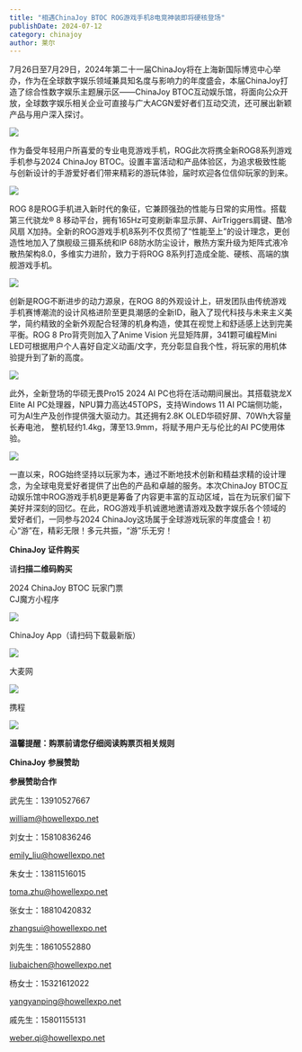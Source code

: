 ```yaml
---
title: "相遇ChinaJoy BTOC ROG游戏手机8电竞神装即将硬核登场"
publishDate: 2024-07-12
category: chinajoy
author: 莱尔
---
```


7月26日至7月29日，2024年第二十一届ChinaJoy将在上海新国际博览中心举办，作为在全球数字娱乐领域兼具知名度与影响力的年度盛会，本届ChinaJoy打造了综合性数字娱乐主题展示区——ChinaJoy BTOC互动娱乐馆，将面向公众开放，全球数字娱乐相关企业可直接与广大ACGN爱好者们互动交流，还可展出新颖产品与用户深入探讨。

![](https://ec-net-1251389766.cos.ap-shanghai.myqcloud.com/wp-content/uploads/2024/07/20240712224958275.png)

作为备受年轻用户所喜爱的专业电竞游戏手机，ROG此次将携全新ROG8系列游戏手机参与2024 ChinaJoy BTOC。设置丰富活动和产品体验区，为追求极致性能与创新设计的手游爱好者们带来精彩的游玩体验，届时欢迎各位信仰玩家的到来。

![](https://ec-net-1251389766.cos.ap-shanghai.myqcloud.com/wp-content/uploads/2024/07/20240712225002494.png)

ROG 8是ROG手机进入新时代的象征，它兼顾强劲的性能与日常的实用性。搭载第三代骁龙® 8 移动平台，拥有165Hz可变刷新率显示屏、AirTriggers肩键、酷冷风扇 X加持。全新的ROG游戏手机8系列不仅贯彻了“性能至上”的设计理念，更创造性地加入了旗舰级三摄系统和IP 68防水防尘设计，散热方案升级为矩阵式液冷散热架构8.0，多维实力进阶，致力于将ROG 8系列打造成全能、硬核、高端的旗舰游戏手机。

![](https://ec-net-1251389766.cos.ap-shanghai.myqcloud.com/wp-content/uploads/2024/07/20240712225006966.png)

创新是ROG不断进步的动力源泉，在ROG 8的外观设计上，研发团队由传统游戏手机赛博潮流的设计风格进阶至更具潮感的全新ID，融入了现代科技与未来主义美学，简约精致的全新外观配合轻薄的机身构造，使其在视觉上和舒适感上达到完美平衡。ROG 8 Pro背壳则加入了Anime Vision 光显矩阵屏，341颗可编程Mini LED可根据用户个人喜好自定义动画/文字，充分彰显自我个性，将玩家的用机体验提升到了新的高度。

![](https://ec-net-1251389766.cos.ap-shanghai.myqcloud.com/wp-content/uploads/2024/07/20240712225012296.png)

此外，全新登场的华硕无畏Pro15 2024 AI PC也将在活动期间展出。其搭载骁龙X Elite AI PC处理器，NPU算力高达45TOPS，支持Windows 11 AI PC端侧功能，可为AI生产及创作提供强大驱动力。其还拥有2.8K OLED华硕好屏、70Wh大容量长寿电池， 整机轻约1.4kg，薄至13.9mm，将赋予用户无与伦比的AI PC使用体验。

![](blob:https://www.easecation.net/d6a01889-fd9a-47e0-b179-4752460d7a0f)

一直以来，ROG始终坚持以玩家为本，通过不断地技术创新和精益求精的设计理念，为全球电竞爱好者提供了出色的产品和卓越的服务。本次ChinaJoy BTOC互动娱乐馆中ROG游戏手机8更是筹备了内容更丰富的互动区域，旨在为玩家们留下美好并深刻的回忆。在此，ROG游戏手机诚邀地邀请游戏及数字娱乐各个领域的爱好者们，一同参与2024 ChinaJoy这场属于全球游戏玩家的年度盛会！初心“游”在，精彩无限！多元共振，“游”乐无穷！

**ChinaJoy** **证件购买**

  
请**扫描二维码购买**

2024 ChinaJoy BTOC 玩家门票  
CJ魔方小程序  

![](https://ec-net-1251389766.cos.ap-shanghai.myqcloud.com/wp-content/uploads/2024/07/20240712225018737.png)

  
ChinaJoy App（请扫码下载最新版）

![](https://ec-net-1251389766.cos.ap-shanghai.myqcloud.com/wp-content/uploads/2024/07/20240712225018737.png)

大麦网

![](https://ec-net-1251389766.cos.ap-shanghai.myqcloud.com/wp-content/uploads/2024/07/20240712225018737.png)

携程

![](https://ec-net-1251389766.cos.ap-shanghai.myqcloud.com/wp-content/uploads/2024/07/20240712225018737.png)

**温馨提醒：购票前请您仔细阅读购票页相关规则**

**ChinaJoy** **参展赞助**

**参展赞助合作**

武先生：13910527667

[william@howellexpo.net](mailto:william@howellexpo.net)

刘女士：15810836246

[emily\_liu@howellexpo.net](mailto:emily_liu@howellexpo.net)

朱女士：13811516015

[toma.zhu@howellexpo.net](mailto:toma.zhu@howellexpo.net)

张女士：18810420832

[zhangsui@howellexpo.net](mailto:zhangsui@howellexpo.net)

刘先生：18610552880

[liubaichen@howellexpo.net](mailto:liubaichen@howellexpo.net)

杨女士：15321612022

[yangyanping@howellexpo.net](mailto:yangyanping@howellexpo.net)

戚先生：15801155131

weber.qi@howellexpo.net
